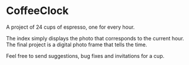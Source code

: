 # CoffeeClock

A project of 24 cups of espresso, one for every hour.

The index simply displays the photo that corresponds to the current hour. The final project is a digital photo frame that tells the time.

Feel free to send suggestions, bug fixes and invitations for a cup.